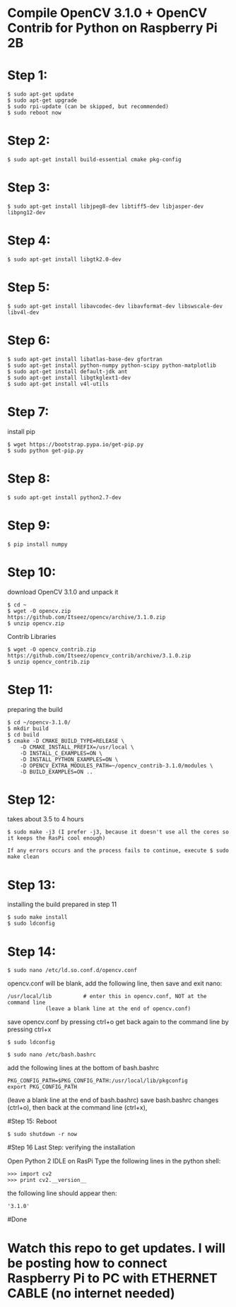 # Compile OpenCV 3.1.0 + OpenCV Contrib for Python on Raspberry Pi 2B

# Step 1:

	$ sudo apt-get update
	$ sudo apt-get upgrade
	$ sudo rpi-update (can be skipped, but recommended)
	$ sudo reboot now

# Step 2:

	$ sudo apt-get install build-essential cmake pkg-config

# Step 3:

	$ sudo apt-get install libjpeg8-dev libtiff5-dev libjasper-dev libpng12-dev

# Step 4:

	$ sudo apt-get install libgtk2.0-dev

# Step 5:

	$ sudo apt-get install libavcodec-dev libavformat-dev libswscale-dev libv4l-dev

# Step 6:

	$ sudo apt-get install libatlas-base-dev gfortran
	$ sudo apt-get install python-numpy python-scipy python-matplotlib
	$ sudo apt-get install default-jdk ant
	$ sudo apt-get install libgtkglext1-dev
	$ sudo apt-get install v4l-utils

# Step 7:
install pip

	$ wget https://bootstrap.pypa.io/get-pip.py
	$ sudo python get-pip.py

# Step 8:

	$ sudo apt-get install python2.7-dev

# Step 9:

	$ pip install numpy

# Step 10:
download OpenCV 3.1.0 and unpack it

	$ cd ~
	$ wget -O opencv.zip https://github.com/Itseez/opencv/archive/3.1.0.zip
	$ unzip opencv.zip

Contrib Libraries

	$ wget -O opencv_contrib.zip https://github.com/Itseez/opencv_contrib/archive/3.1.0.zip
	$ unzip opencv_contrib.zip

# Step 11:
preparing the build

	$ cd ~/opencv-3.1.0/
	$ mkdir build
	$ cd build
	$ cmake -D CMAKE_BUILD_TYPE=RELEASE \
		-D CMAKE_INSTALL_PREFIX=/usr/local \
		-D INSTALL_C_EXAMPLES=ON \
		-D INSTALL_PYTHON_EXAMPLES=ON \
		-D OPENCV_EXTRA_MODULES_PATH=~/opencv_contrib-3.1.0/modules \
		-D BUILD_EXAMPLES=ON ..

# Step 12:
takes about 3.5 to 4 hours

	$ sudo make -j3 (I prefer -j3, because it doesn't use all the cores so it keeps the RasPi cool enough)
	
	If any errors occurs and the process fails to continue, execute $ sudo make clean

# Step 13:
installing the build prepared in step 11

	$ sudo make install
	$ sudo ldconfig

# Step 14:

	$ sudo nano /etc/ld.so.conf.d/opencv.conf

opencv.conf will be blank, add the following line, then save and exit nano:

	/usr/local/lib          # enter this in opencv.conf, NOT at the command line
				(leave a blank line at the end of opencv.conf)


save opencv.conf by pressing ctrl+o
get back again to the command line by pressing ctrl+x

	$ sudo ldconfig

	$ sudo nano /etc/bash.bashrc

add the following lines at the bottom of bash.bashrc

	PKG_CONFIG_PATH=$PKG_CONFIG_PATH:/usr/local/lib/pkgconfig       
	export PKG_CONFIG_PATH

(leave a blank line at the end of bash.bashrc)
save bash.bashrc changes (ctrl+o), then back at the command line (ctrl+x), 

#Step 15:
Reboot

	$ sudo shutdown -r now

#Step 16 Last Step:
verifying the installation

Open Python 2 IDLE on RasPi
Type the following lines in the python shell:

	>>> import cv2
	>>> print cv2.__version__

the following line should appear then:

	'3.1.0'
#Done

# Watch this repo to get updates. I will be posting how to connect Raspberry Pi to PC with ETHERNET CABLE (no internet needed)
